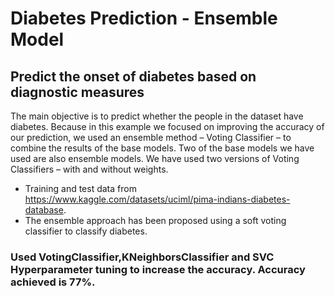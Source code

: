 # Diabetes Prediction - Ensemble Model

## Predict the onset of diabetes based on diagnostic measures

The main objective is to predict whether the people in the dataset have diabetes. Because in this example we focused on improving the accuracy of our prediction, we used an ensemble method – Voting Classifier – to combine the results of the base models. Two of the base models we have used are also ensemble models. We have used two versions of Voting Classifiers – with and without weights.

* Training and test data from https://www.kaggle.com/datasets/uciml/pima-indians-diabetes-database.
* The ensemble approach has been proposed using a soft voting classifier to classify diabetes. 
###	Used VotingClassifier,KNeighborsClassifier and SVC Hyperparameter tuning to increase the accuracy. Accuracy achieved is 77%. 

